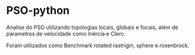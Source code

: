 # PSO-python
Analise do PSO utilizando topologias locais, globais e focais, além de parametros de velocidade como Inércia e Clerc.

Foram utilizados como Benchmark rotated rastrigin, sphere e rosenbrock.
